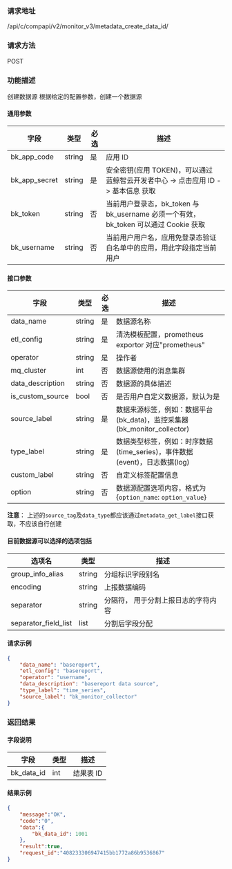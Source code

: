 
### 请求地址

/api/c/compapi/v2/monitor_v3/metadata_create_data_id/



### 请求方法

POST


### 功能描述

创建数据源
根据给定的配置参数，创建一个数据源



#### 通用参数

| 字段 | 类型 | 必选 |  描述 |
|-----------|------------|--------|------------|
| bk_app_code  |  string    | 是 | 应用 ID     |
| bk_app_secret|  string    | 是 | 安全密钥(应用 TOKEN)，可以通过 蓝鲸智云开发者中心 -&gt; 点击应用 ID -&gt; 基本信息 获取 |
| bk_token     |  string    | 否 | 当前用户登录态，bk_token 与 bk_username 必须一个有效，bk_token 可以通过 Cookie 获取 |
| bk_username  |  string    | 否 | 当前用户用户名，应用免登录态验证白名单中的应用，用此字段指定当前用户 |

#### 接口参数

| 字段           | 类型   | 必选 | 描述        |
| -------------- | ------ | ---- | ----------- |
| data_name     | string | 是   | 数据源名称 |
| etl_config | string | 是 |清洗模板配置，prometheus exportor 对应"prometheus" | 
| operator | string | 是 | 操作者 | 
| mq_cluster | int | 否 | 数据源使用的消息集群 | 
| data_description | string | 否 | 数据源的具体描述 | 
| is_custom_source | bool | 否 | 是否用户自定义数据源，默认为是 | 
| source_label | string | 是 | 数据来源标签，例如：数据平台(bk_data)，监控采集器(bk_monitor_collector) |
| type_label | string | 是 | 数据类型标签，例如：时序数据(time_series)，事件数据(event)，日志数据(log) | 
| custom_label | string | 否 | 自定义标签配置信息 |
| option | string | 否 | 数据源配置选项内容，格式为{`option_name`: `option_value`} | 

**注意**： 上述的`source_tag`及`data_type`都应该通过`metadata_get_label`接口获取，不应该自行创建 

#### 目前数据源可以选择的选项包括
| 选项名 | 类型 | 描述 |
| -------------- | ------ | ----------- |
| group_info_alias | string | 分组标识字段别名 |
| encoding | string | 上报数据编码 |
| separator | string | 分隔符， 用于分割上报日志的字符内容 |
| separator_field_list | list | 分割后字段分配 |


#### 请求示例

```json
{
	"data_name": "basereport",
	"etl_config": "basereport",
	"operator": "username",
	"data_description": "basereport data source",
	"type_label": "time_series",
	"source_label": "bk_monitor_collector"
}
```

### 返回结果

#### 字段说明

| 字段                | 类型   | 描述     |
| ------------------- | ------ | -------- |
| bk\_data_id | int | 结果表 ID |

#### 结果示例

```json
{
    "message":"OK",
    "code":"0",
    "data":{
    	"bk_data_id": 1001
    },
    "result":true,
    "request_id":"408233306947415bb1772a86b9536867"
}
```